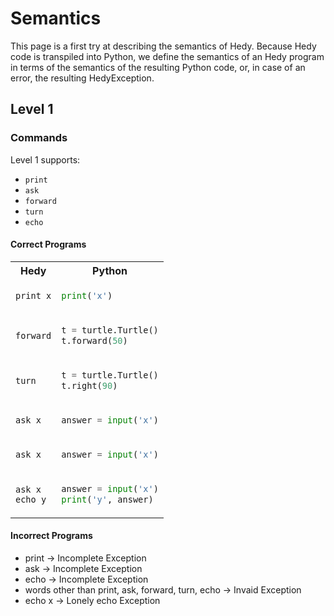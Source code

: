 # Semantics

This page is a first try at describing the semantics of Hedy. Because Hedy code is transpiled into Python, we define the semantics of an Hedy program in terms of the semantics of the resulting Python code, or, 
in case of an error, the resulting HedyException.

## Level 1

### Commands

Level 1 supports:
* `print`
* `ask`
* `forward`
* `turn`
* `echo`

#### Correct Programs

<table>
<tr> <th> Hedy </th> <th> Python </th> </tr>
<tr>
<td>
 
```
print x
```

</td>
<td>
 
```python
print('x')
```

</td>
</tr>
<tr>
<td>
 
```
forward
```

</td>
<td>
 
```python
t = turtle.Turtle()
t.forward(50)
```
 
</td>
</tr>
<tr>
<td>
 
```
turn
```

</td>
<td>
 
```python
t = turtle.Turtle()
t.right(90)
```
 
</td>
</tr>
<tr>
<td>
 
```
ask x
```

</td>
<td>
 
```python
answer = input('x')
```
 
</td>
</tr>
<tr>
<td>
 
```
ask x
```

</td>
<td>
 
```python
answer = input('x')
```
 
</td>
</tr>
<tr>
<td>
 
```
ask x
echo y
```

</td>
<td>
 
```python
answer = input('x')
print('y', answer)
```
 
</td>
</tr>
</table>


 

#### Incorrect Programs

* print -> Incomplete Exception
* ask -> Incomplete Exception
* echo -> Incomplete Exception
* words other than print, ask, forward, turn, echo -> Invaid Exception
* echo x -> Lonely echo Exception


